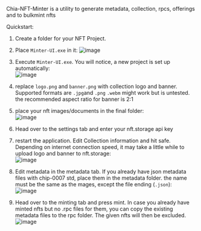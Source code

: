 Chia-NFT-Minter is a utility to generate metadata, collection, rpcs, offerings and to bulkmint nfts

Quickstart:
1. Create a folder for your NFT Project.
2. Place `Minter-UI.exe` in it:
![image](https://user-images.githubusercontent.com/117320700/205461679-4bbe5f16-3999-4649-a5a5-43c01e41b894.png)

3. Execute `Minter-UI.exe`. You will notice, a new project is set up automatically:  
![image](https://user-images.githubusercontent.com/117320700/205461699-92f9c15c-0667-4ad1-8920-68aebe32405b.png)

4. replace `logo.png` and `banner.png` with collection logo and banner. Supported formats are `.jpg`and `.png` `.webm` might work but is untested.
the recommended aspect ratio for banner is 2:1

5. place your nft images/documents in the final folder:  
![image](https://user-images.githubusercontent.com/117320700/205461905-11adbacc-d334-4992-9d48-0b5833de68b7.png)

6. Head over to the settings tab and enter your nft.storage api key

7. restart the application. Edit Collection information and hit safe. Depending on internet connection speed, it may take a little while to upload logo and banner to nft.storage:  
![image](https://user-images.githubusercontent.com/117320700/205461888-673349a1-8ca5-4b18-b938-f4e1c1033a8f.png)

8. Edit metadata in the metadata tab. If you already have json metadata files with chip-0007 std, place them in the metadata folder. the name must be the same as the mages, except the file ending (`.json`):  
![image](https://user-images.githubusercontent.com/117320700/205461922-4f78b6a9-2d70-4e5a-b4a2-04fbaf1627df.png)

9. Head over to the minting tab and press mint. In case you already have minted nfts but no .rpc files for them, you can copy the existing metadata files to the rpc folder. The given nfts will then be excluded.  
![image](https://user-images.githubusercontent.com/117320700/205461960-6e392402-9c57-4fe1-b8d6-7fc568e05364.png)
